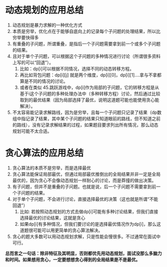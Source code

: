 # 动态规划的应用总结
1. 动态规划是暴力求解的一种优化方式
2. 本质是穷举，优化点在于能够自底向上的记录每个子问题的处理结果，所以比穷举要快得多
3. 有重叠的子问题，所谓重叠，是指后一个子问题需要拿到前一个或多个子问题的结果。
4. 且对于单个子问题，可以根据这个子问题的多种情况进行讨论（所谓很多资料上写的可以“回退”）。
   1. 比如：dp[i]可以根据不同情况，选择不同的动态转移方程。
   2. 再比如背包问题：dp[i][j] 就是两个维度，dp[i][0]，dp[i][1]....拿与不拿都算是不同的情况的讨论。
   3. 或者在类似 45.跳跃游戏中，dp[i]作为局部的子问题，它的转移方程是从基于i这个子问题的多种处理办法中（多种转移方程）讨论，然后通过比较取到的最优结果（因为局部选择了最优，说明这道题可能也能使用贪心能解决）。
5. 不太容易能记录求解路线，因为是穷举，且每一个子问题只记录了结果（dp数组中指记录了结果，其中某个子问题的结果只知道眼前的路线，但不知道之前的路线），没有记录求解结果的过程，如果题目要求列出所有情况，那么动态规划可能不太合适。

# 贪心算法的应用总结
1. 贪心算法的本质不是穷举，而是选择最优
2. 贪心算法能保证局部最优，但通过局部最优推倒出的全局结果并非一定是全局最优的，因为贪心不会像动态规划一样耐心的讨论，而是莽撞的做出决策。
3. 有子问题，但并不是重叠的子问题。也就是说，后一个子问题不需要拿到前一个子问题的结果。
4. 对于单个子问题，不会进行讨论，直接选择最优的决策（这也就是所谓“不能回退”）
   1. 比如: 若按照动态规划的方式去做dp[i]可能有多种讨论结果，但我们直接选择最优的讨论结果，这就是贪心
   2. 如果dp[i]有多种情况，但我们要讨论的是选择最优情况作为dp[i]，那么这道题很可能可以用更简单的贪心算法解决。
5. 贪心的题大多数可以用动态规划求解，只是性能会慢很多。不过通常在面试中可行。

**总而言之一句话：除非特征及其明显，否则都优先用动态规划，面试没那么多脑力和时间。如果想用贪心，一定要想想贪心得到的全局结果是不是最优。**